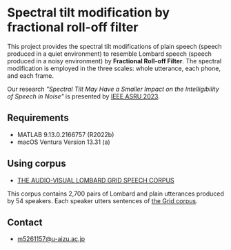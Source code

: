 # Spectral tilt modification by fractional roll-off filter
This project provides the spectral tilt modifications of plain speech (speech produced in a quiet environment) to resemble Lombard speech (speech produced in a noisy environment) by **Fractional Roll-off Filter**.
The spectral modification is employed in the three scales: whole utterance, each phone, and each frame.

Our research *"Spectral Tilt May Have a Smaller Impact on the Intelligibility of
Speech in Noise"* is presented by [IEEE ASRU 2023](http://www.asru2023.org/).

## Requirements
- MATLAB 9.13.0.2166757 (R2022b)
- macOS Ventura Version 13.31 (a)

## Using corpus
- [THE AUDIO-VISUAL LOMBARD GRID SPEECH CORPUS](https://spandh.dcs.shef.ac.uk/avlombard/)

This corpus contains 2,700 pairs of Lombard and plain utterances produced by 54 speakers. Each speaker utters sentences of [the Grid corpus](https://laslab.org/wp-content/uploads/2021/09/an_audio-visual_corpus_for_speech_perception_and_automatic_speech_recognition.pdf).

## Contact
- m5261157@u-aizu.ac.jp
